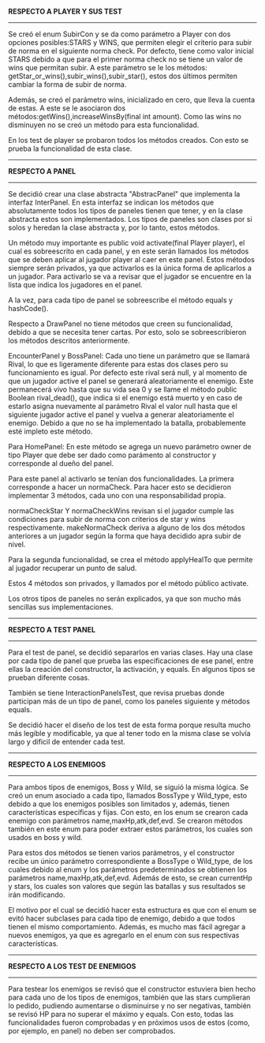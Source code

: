**RESPECTO A PLAYER Y SUS TEST**
****
Se creó el enum SubirCon y se da como parámetro a Player con dos opciones posibles:STARS y WINS,
que permiten elegir el criterio para subir de norma en el siguiente norma check.
Por defecto, tiene como valor inicial STARS debido a que para el primer norma check no se tiene 
un valor de wins que permitan subir. A este parámetro se le  los métodos:
getStar_or_wins(),subir_wins(),subir_star(), estos dos últimos permiten cambiar la forma de subir de norma.

Además, se creó el parámetro wins, inicializado en cero, que lleva la cuenta de estas. A este se le asociaron
dos métodos:getWins(),increaseWinsBy(final int amount). Como las wins no disminuyen
no se creó un método para esta funcionalidad.

En los test de player se probaron todos los métodos creados. Con esto se prueba la funcionalidad de
esta clase.



****
**RESPECTO A PANEL**
****
Se decidió crear una clase abstracta "AbstracPanel" que implementa la interfaz InterPanel. En esta
interfaz se indican los métodos que absolutamente todos los tipos de paneles tienen que tener, y en 
la clase abstracta estos son implementados. Los tipos de paneles son clases por si solos y heredan la
clase abstracta y, por lo tanto, estos métodos.

Un método muy importante es public void activate(final  Player player), el cual es sobreescrito
en cada panel, y en este serán llamados los métodos que se deben aplicar al jugador player al caer
en este panel. Estos métodos siempre serán privados, ya que activarlos es la única forma de aplicarlos
a un jugador. Para activarlo se va a revisar que el jugador se encuentre en la lista que indica los
jugadores en el panel.

A la vez, para cada tipo de panel se sobreescribe el método equals y hashCode(). 

Respecto a DrawPanel no tiene métodos que creen su funcionalidad, debido a que se necesita tener cartas.
Por esto, solo se sobreescribieron los métodos descritos anteriormente.

EncounterPanel y BossPanel:
Cada uno tiene un parámetro que se llamará Rival, lo que es ligeramente diferente para estas dos clases
pero su funcionamiento es igual.
Por defecto este rival será null, y al momento de que un jugador active el panel se generará aleatoriamente
el enemigo. Este permanecerá vivo hasta que su vida sea 0 y se llame el método public Boolean rival_dead(), que
indica si el enemigo está muerto y en caso de estarlo asigna nuevamente al parámetro Rival el valor null
hasta que el siguiente jugador active el panel y vuelva a generar aleatoriamente el enemigo.
Debido a que no se ha implementado la batalla, probablemente esté impleto este método.

Para HomePanel:
En este método se agrega un nuevo parámetro owner de tipo Player que debe ser dado como parámento al 
constructor y corresponde al dueño del panel.

Para este panel al activarlo se tenían dos funcionalidades. La primera corresponde a hacer un normaCheck.
Para hacer esto se decidieron implementar 3 métodos, cada uno con una responsabilidad propia.

normaCheckStar Y normaCheckWins revisan si el jugador cumple las condiciones para subir de norma
con criterios de star y wins respectivamente. makeNormaCheck deriva a alguno de los dos métodos anteriores
a un jugador según la forma que haya decidido apra subir de nivel.

Para la segunda funcionalidad, se crea el método applyHealTo que permite al jugador recuperar un punto de salud.

Estos 4 métodos son privados, y llamados por el método público activate.

Los otros tipos de paneles no serán explicados, ya que son mucho más sencillas sus implementaciones.
****
**RESPECTO A TEST PANEL**
****
Para el test de panel, se decidió separarlos en varias clases. Hay una clase por cada tipo de panel 
que prueba las especificaciones de ese panel, entre ellas la creación del constructor, la activación,
y equals. En algunos tipos se prueban diferente cosas.

También se tiene InteractionPanelsTest, que revisa pruebas donde participan más de un tipo de panel,
como los paneles siguiente y métodos equals. 

Se decidió hacer el diseño de los test de esta forma porque resulta mucho más legible y modificable, ya
que al tener todo en la misma clase se volvía largo y dificil de entender cada test.


****
**RESPECTO A LOS ENEMIGOS**
****
Para ambos tipos de enemigos, Boss y Wild, se siguió la misma lógica.
Se creó un enum asociado a cada tipo, llamados BossType y Wild_type, esto debido a que 
los enemigos posibles son limitados y, además, tienen características específicas y fijas. 
Con esto, en los enum se crearon cada enemigo con parámetros name,maxHp,atk,def,evd. Se crearon
métodos también en este enum para poder extraer estos parámetros, los cuales son usados en boss y
wild.

Para estos dos métodos se tienen varios parámetros, y el constructor recibe un único parámetro
correspondiente a BossType o Wild_type, de los cuales debido al enum y los parámetros predeterminados 
se obtienen los parámetros name,maxHp,atk,def,evd. Además de esto, se crean currentHp y stars, los cuales
son valores que según las batallas y sus resultados se irán modificando.

El motivo por el cual se decidió hacer esta estructura es que con el enum se evitó hacer subclases
para cada tipo de enemigo, debido a que todos tienen el mismo comportamiento. Además, es mucho mas fácil 
agregar a nuevos enemigos, ya que es agregarlo en el enum con sus respectivas características.

****
**RESPECTO A LOS TEST DE ENEMIGOS**
****
Para testear los enemigos se revisó que el constructor estuviera bien hecho para cada uno de los tipos
de enemigos, también que las stars cumplieran lo pedido, pudiendo aumentarse o disminuirse y no ser 
negativas, también se revisó HP para no superar el máximo y equals.  Con esto, todas las funcionalidades
fueron comprobadas y en próximos usos de estos (como, por ejemplo, en panel) no deben ser comprobados.





